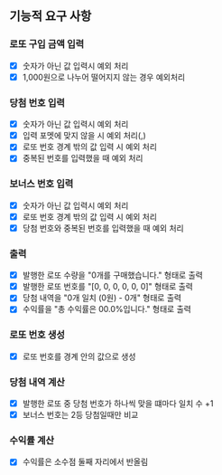 ## 기능적 요구 사항

### 로또 구입 금액 입력

- [x] 숫자가 아닌 값 입력시 예외 처리
- [x] 1,000원으로 나누어 떨어지지 않는 경우 예외처리

### 당첨 번호 입력

- [x] 숫자가 아닌 값 입력시 예외 처리
- [x] 입력 포멧에 맞지 않을 시 예외 처리(,)
- [x] 로또 번호 경계 밖의 값 입력 시 예외 처리
- [x] 중복된 번호를 입력했을 때 예외 처리

### 보너스 번호 입력

- [x] 숫자가 아닌 값 입력시 예외 처리
- [x] 로또 번호 경계 밖의 값 입력 시 예외 처리
- [x] 당첨 번호와 중복된 번호를 입력했을 때 예외 처리

### 출력

- [x] 발행한 로또 수량을 "0개를 구매했습니다." 형태로 출력
- [x] 발행한 로또 번호를 "[0, 0, 0, 0, 0, 0]" 형태로 출력
- [x] 당첨 내역을 "0개 일치 (0원) - 0개" 형태로 출력
- [x] 수익률을 "총 수익률은 00.0%입니다." 형태로 출력

### 로또 번호 생성

- [x] 로또 번호를 경계 안의 값으로 생성

### 당첨 내역 계산

- [x] 발행한 로또 중 당첨 번호가 하나씩 맞을 떄마다 일치 수 +1
- [x] 보너스 번호는 2등 당첨일때만 비교

### 수익률 계산

- [x] 수익률은 소수점 둘째 자리에서 반올림



